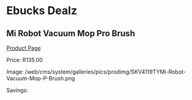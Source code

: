 
# Ebucks Dealz
## Mi Robot Vacuum Mop Pro Brush
[Product Page](https://www.ebucks.com/web/shop/productSelected.do?prodId=1065093403&catId=844502363)

Price: R135.00

Image: /web/cms/system/galleries/pics/prodimg/SKV4119TYMi-Robot-Vacuum-Mop-P-Brush.png

Savings: 


	
